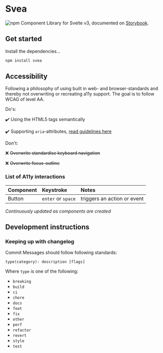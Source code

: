 # Svea
![npm](https://img.shields.io/npm/v/svea.svg)
Component Library for Svelte v3, documented on [Storybook](https://aronssonfredrik.github.io/svea).


## Get started

Install the dependencies...

```bash
npm install svea
```

## Accessibility
Following a philosophy of using built in web- and browser-standards and thereby not overwriting or recreating a11y support. The goal is to follow WCAG of level AA.

Do's:

:heavy_check_mark: Using the HTML5 tags semantically

:heavy_check_mark: Supporting `aria`-attributes, [read guidelines here](https://www.w3.org/TR/wai-aria-practices/)

Don't:

:x: ~~Overwrite standardise keyboard navigation~~

:x: ~~Overwrite focus-outline~~

### List of A11y interactions
| Component | Keystroke | Notes |
| :--------- | :--------- | :----- |
| Button | `enter` or `space` | triggers an action or event |

*Continuously updated as components are created*


## Development instructions

### Keeping up with changelog
Commit Messages should follow following standards: 
```
type(category): description [flags]
```

Where `type` is one of the following:

* `breaking`
* `build`
* `ci`
* `chore`
* `docs`
* `feat`
* `fix`
* `other`
* `perf`
* `refactor`
* `revert`
* `style`
* `test`
